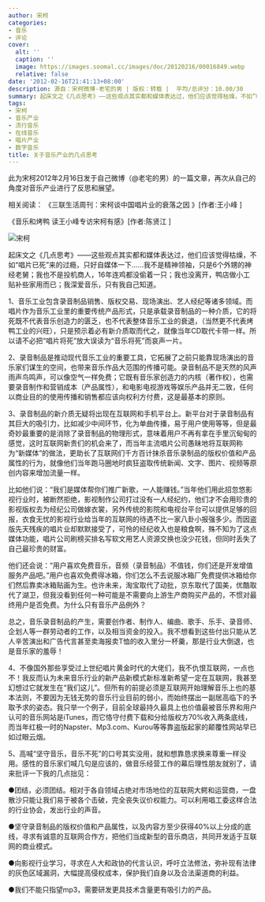 ```yaml
---
author: 宋柯
categories:
- 音乐
- 评论
cover:
  alt: ''
  caption: ''
  image: https://images.soomal.cc/images/doc/20120216/00016849.webp
  relative: false
date: '2012-02-16T21:41:13+08:00'
description: 源自：宋柯微博-老宅的男 | 版权：转载 |  平均/总评分：10.00/30
summary: 起床文之《几点思考》――这些观点其实都和媒体表达过，他们应该觉得枯燥，不如“唱片已死”来的过瘾，只好自媒体一下……我不是精神领袖，只是6个外甥的神经老舅；我也不是投机商人，16年连鸡都没偷着一只；我也没离开，鸭店做小工贴补些家用而已；我深爱音乐，只有我自己知道。音乐工业包含录音制品销售、版权交易、现场演出、艺人经纪等诸多领域。而唱片作为音乐工业里的重要传统产品形式……
tags:
- 宋柯
- 音乐产业
- 流行音乐
- 在线音乐
- 唱片产业
- 数字音乐
title: 关于音乐产业的几点思考
---
```


此为宋柯2012年2月16日发于自己微博（@老宅的男）的一篇文章，再次从自己的角度对音乐产业进行了反思和展望。

相关阅读：
《三联生活周刊：宋柯谈中国唱片业的衰落之因 》[作者:王小峰 ]

《音乐和烤鸭 读王小峰专访宋柯有感》[作者:陈贤江 ]



![宋柯](https://images.soomal.cc/images/doc/20120216/00016849.webp)





起床文之《几点思考》――这些观点其实都和媒体表达过，他们应该觉得枯燥，不如“唱片已死”来的过瘾，只好自媒体一下……我不是精神领袖，只是6个外甥的神经老舅；我也不是投机商人，16年连鸡都没偷着一只；我也没离开，鸭店做小工贴补些家用而已；我深爱音乐，只有我自己知道。

1、音乐工业包含录音制品销售、版权交易、现场演出、艺人经纪等诸多领域。而唱片作为音乐工业里的重要传统产品形式，只是承载录音制品的一种介质，它的将死既不代表音乐创造力的匮乏，也不代表整体音乐工业的衰退，（当然更不代表烤鸭工业的兴旺），只是预示着必有新介质取而代之，就像当年CD取代卡带一样。所以请不必把“唱片将死”放大误读为“音乐将死”而哀声一片。

2、录音制品是推动现代音乐工业的重要工具，它拓展了之前只能靠现场演出的音乐家们谋生的空间，也带来音乐作品大范围的传播可能。录音制品不是天然的风声雨声鸟鸣声，可以像空气一样免费；它既有音乐家创造力的内核（著作权），也需要录音制作和营销成本（产品属性），和电影电视游戏等娱乐产品并无二致，任何以商业目的的使用传播和销售都应该向权利方付费，这是最基本的原则。

3、录音制品的新介质无疑将出现在互联网和手机平台上。新平台对于录音制品有其巨大的吸引力，比如减少中间环节，化为单曲传播，易于用户使用等等，但是最奇妙最重要的是消除了录音制品的物理形式，意味着用户不再有拿在手里沉甸甸的感觉，这时互联网新贵们的机会来了，而当年主流唱片公司愚昧地将互联网称为“新媒体”的做法，更助长了互联网们千方百计抹杀音乐录制品的版权价值和产品属性的行为，就像他们当年跑马圈地时疯狂盗取传统新闻、文字、图片、视频等原创内容来增加流量一样。

比如他们说：“我们是媒体帮你们推广新歌，一人能赚钱。”当年他们用此招忽悠影视行业时，被断然拒绝，影视制作公司打过没有一人经纪约，他们才不会用珍贵的影视版权去为经纪公司做嫁衣裳，另外传统的影院和电视台平台可以提供足够的回报，衣食无忧的影视行业给当年的互联网的待遇不比一家八卦小报强多少。而因盗版先天残疾的唱片业却默默接受了，可怜的经纪收入也是粮食啊，殊不知为了这点媒体功能，唱片公司刷榜买排名写软文用艺人资源交换也没少花钱，但同时丢失了自己最珍贵的财富。

他们还会说：“用户喜欢免费音乐，音频（录音制品）不值钱，你们还是开发增值服务产品吧。”用户也喜欢免费得冰箱，你们怎么不去说服冰箱厂免费提供冰箱给你们然后靠卖冰箱贴画为生。也许未来，淘宝取代了动批，京东取代了国美，优酷取代了湖卫，但我没看到任何一种可能是不需要向上游生产商购买产品的，不惯对最终用户是否免费。为什么只有音乐产品例外？

总之，音乐录音制品的产生，需要创作者、制作人、编曲、歌手、乐手、录音师、企划人等一群劳动者的工作，以及相当资金的投入。我不想看到这些付出只能从艺人辛苦演出和广告代言甚至卖海报卖T恤的收入里分一杯羹，那是行业大倒退，也是音乐家的羞辱！

4、不像国外那些享受过上世纪唱片黄金时代的大佬们，我不仇恨互联网，一点也不！我反而认为未来音乐行业的新产品新模式新标准新希望一定在互联网，我甚至幻想过它就发生在“我们这儿”。但所有的前提必须是互联网开始理解音乐上也的基本法则，不要因为无钱无势的音乐行业目前的弱小，而始终摆出一副居高临下的予取予求的姿态。我只举一个例子，目前全球最持久最具上也价值最被音乐界和用户认可的音乐网站是iTunes，而它恪守付费下载和分给版权方70%收入两条底线，而当年红极一时的Napster、Mp3.com、Kurou等等靠盗版起家的颠覆性网站早已如过眼云烟。

5、高喊“坚守音乐，音乐不死”的口号其实没用，就和想靠恳求换来尊重一样没用。感性的音乐家们喊几句是应该的，做音乐经营工作的幕后理性朋友就别了，请来批评一下我的几点拙见：

●团结，必须团结。相对于各自领域占绝对市场地位的互联网大鳄和运营商，一盘散沙只能让我们易于被各个击破，完全丧失议价权能力。可以利用唱工委这样合法的行业协会，发出行业的声音。

●坚守录音制品的版权价值和产品属性，以及内容方至少获得40%以上分成的底线，寻求有诚意的互联网合作方，把他们当成新型的音乐商店，共同开发适于互联网的商业模式。

●向影视行业学习，寻求在人大和政协的代言认识，呼吁立法修法，弥补现有法律的灰色区域漏洞，大幅提高侵权成本，保护我们自身以及合法渠道商的利益。

●我们不能只指望mp3，需要研发更具技术含量更有吸引力的产品。